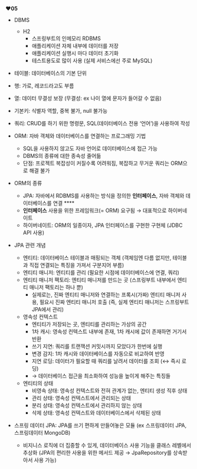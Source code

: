 **❤️05**

- DBMS
    - H2
        - 스프링부트의 인메모리 RDBMS
        - 애플리케이션 자체 내부에 데이터를 저장
        - 애플리케이션 실행시 마다 데이터 초기화
        - 테스트용도로 많이 사용 (실제 서비스에선 주로 MySQL)
- 테이블: 데이터베이스의 기본 단위
- 행: 가로, 레코드라고도 부름
- 열: 데이터 무결성 보장 (무결성: ex 나이 열에 문자가 들어갈 수 없음)
- 기본키: 식별자 역할, 중복 불가, null 불가능
- 쿼리: CRUD를 하기 위한 명령문, SQL(데이터베이스 전용 ‘언어’)을 사용하여 작성

- ORM: 자바 객체와 데이터베이스를 연결하는 프로그래밍 기법
    - SQL을 사용하지 않고도 자바 언어로 데이터베이스에 접근 가능
    - DBMS의 종류에 대한 종속성 줄어듦
    - 단점: 프로젝트 복잡성이 커질수록 어려워짐, 복잡하고 무거운 쿼리는 ORM으로 해결 불가
- ORM의 종류
    - JPA: 자바에서 RDBMS를 사용하는 방식을 정의한 **인터페이스**, 자바 객체와 데이터베이스를 연결 ****
    - **인터페이스** 사용을 위한 프레임워크(= ORM) 요구됨 → 대표적으로 하이버네이트
    - 하이버네이트: ORM의 일종이자, JPA 인터페이스를 구현한 구현체 (JDBC API 사용)
- JPA 관련 개념
    - 엔티티: 데이터베이스 테이블과 매핑되는 객체 (객체임엔 다름 없지만, 테이블과 직접 연결되는 특징을 가져서 구분지어 부름)
    - 엔티티 매니저: 엔티티를 관리 (필요한 시점에 데이터베이스에 연결, 쿼리)
    - 엔티티 매니저 팩토리: 엔티티 매니저를 만드는 곳 (스프링부트 내부에서 엔티티 매니저 팩토리는 하나 뿐)
        - 실제로는, 진짜 엔티티 매니저와 연결하는 프록시(가짜) 엔티티 매니저 사용, 필요시 진짜 엔티티 매니저 호출 (즉, 실제 엔티티 매니저는 스프링부트 JPA에서 관리)
    - 영속성 컨텍스트
        - 엔티티가 저장되는 곳, 엔티티를 관리하는 가상의 공간
        - 1차 캐시: 영속성 컨텍스트 내부에 존재, 1차 캐시에 값이 존재하면 거기서 반환
        - 쓰기 지연: 쿼리를 트랜잭션 커밋시까지 모았다가 한번에 실행
        - 변경 감지: 1차 캐시와 데이터베이스를 자동으로 비교하여 반영
        - 지연 로딩: 데이터가 필요할 때 쿼리를 날려서 데이터를 조회 (↔ 즉시 로딩)
        - → 데이터베이스 접근을 최소화하여 성능을 높이게 해주는 특징들
    - 엔티티의 상태
        - 비영속 상태: 영속성 컨텍스트와 전혀 관계가 없는, 엔티티 생성 직후 상태
        - 관리 상태: 영속성 컨텍스트에서 관리되는 상태
        - 분리 상태: 영속성 컨텍스트에서 관리하지 않는 상태
        - 삭제 상태: 영속성 컨텍스트와 데이터베이스에서 삭제된 상태
- 스프링 데이터 JPA: JPA를 쓰기 편하게 만들어놓은 모듈 (ex 스프링데이터 JPA, 스프링데이터 MongoDB)
    - 비지니스 로직에 더 집중할 수 있게, 데이터베이스 사용 기능을 클래스 레벨에서 추상화 (JPA의 편리한 사용을 위한 메서드 제공 → JpaRepository를 상속받아서 사용 가능)
